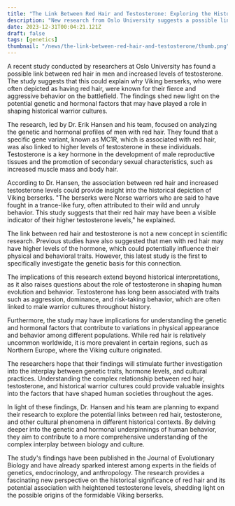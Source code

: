 ```yaml
---
title: "The Link Between Red Hair and Testosterone: Exploring the Historical Significance"
description: "New research from Oslo University suggests a possible link between red hair in men and increased levels of testosterone, potentially shedding light on the historical significance of Viking berserks."
date: 2023-12-31T00:04:21.121Z
draft: false
tags: [genetics]
thumbnail: "/news/the-link-between-red-hair-and-testosterone/thumb.png"
---
```


A recent study conducted by researchers at Oslo University has found a possible link between red hair in men and increased levels of testosterone. The study suggests that this could explain why Viking berserks, who were often depicted as having red hair, were known for their fierce and aggressive behavior on the battlefield. The findings shed new light on the potential genetic and hormonal factors that may have played a role in shaping historical warrior cultures.

The research, led by Dr. Erik Hansen and his team, focused on analyzing the genetic and hormonal profiles of men with red hair. They found that a specific gene variant, known as MC1R, which is associated with red hair, was also linked to higher levels of testosterone in these individuals. Testosterone is a key hormone in the development of male reproductive tissues and the promotion of secondary sexual characteristics, such as increased muscle mass and body hair.

According to Dr. Hansen, the association between red hair and increased testosterone levels could provide insight into the historical depiction of Viking berserks. "The berserks were Norse warriors who are said to have fought in a trance-like fury, often attributed to their wild and unruly behavior. This study suggests that their red hair may have been a visible indicator of their higher testosterone levels," he explained.

The link between red hair and testosterone is not a new concept in scientific research. Previous studies have also suggested that men with red hair may have higher levels of the hormone, which could potentially influence their physical and behavioral traits. However, this latest study is the first to specifically investigate the genetic basis for this connection.

The implications of this research extend beyond historical interpretations, as it also raises questions about the role of testosterone in shaping human evolution and behavior. Testosterone has long been associated with traits such as aggression, dominance, and risk-taking behavior, which are often linked to male warrior cultures throughout history.

Furthermore, the study may have implications for understanding the genetic and hormonal factors that contribute to variations in physical appearance and behavior among different populations. While red hair is relatively uncommon worldwide, it is more prevalent in certain regions, such as Northern Europe, where the Viking culture originated.

The researchers hope that their findings will stimulate further investigation into the interplay between genetic traits, hormone levels, and cultural practices. Understanding the complex relationship between red hair, testosterone, and historical warrior cultures could provide valuable insights into the factors that have shaped human societies throughout the ages.

In light of these findings, Dr. Hansen and his team are planning to expand their research to explore the potential links between red hair, testosterone, and other cultural phenomena in different historical contexts. By delving deeper into the genetic and hormonal underpinnings of human behavior, they aim to contribute to a more comprehensive understanding of the complex interplay between biology and culture.

The study's findings have been published in the Journal of Evolutionary Biology and have already sparked interest among experts in the fields of genetics, endocrinology, and anthropology. The research provides a fascinating new perspective on the historical significance of red hair and its potential association with heightened testosterone levels, shedding light on the possible origins of the formidable Viking berserks.
